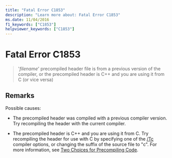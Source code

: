 ```yaml
---
title: "Fatal Error C1853"
description: "Learn more about: Fatal Error C1853"
ms.date: 11/04/2016
f1_keywords: ["C1853"]
helpviewer_keywords: ["C1853"]
---
```

# Fatal Error C1853

> '*filename*' precompiled header file is from a previous version of the compiler, or the precompiled header is C++ and you are using it from C (or vice versa)

## Remarks

Possible causes:

- The precompiled header was compiled with a previous compiler version. Try recompiling the header with the current compiler.

- The precompiled header is C++ and you are using it from C. Try recompiling the header for use with C by specifying one of the [/Tc](../../build/reference/tc-tp-tc-tp-specify-source-file-type.md) compiler options, or changing the suffix of the source file to "c". For more information, see [Two Choices for Precompiling Code](../../build/creating-precompiled-header-files.md#two-choices-for-precompiling-code).
